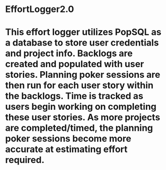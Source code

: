 # EffortLogger2.0
# This effort logger utilizes PopSQL as a database to store user credentials and project info. Backlogs are created and populated with user stories. Planning poker sessions are then run for each user story within the backlogs. Time is tracked as users begin working on completing these user stories. As more projects are completed/timed, the planning poker sessions become more accurate at estimating effort required.
